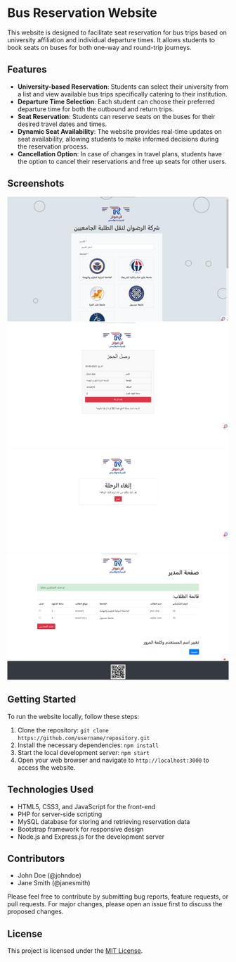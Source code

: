 # Bus Reservation Website

This website is designed to facilitate seat reservation for bus trips based on university affiliation and individual departure times. It allows students to book seats on buses for both one-way and round-trip journeys.

## Features

- **University-based Reservation**: Students can select their university from a list and view available bus trips specifically catering to their institution.
- **Departure Time Selection**: Each student can choose their preferred departure time for both the outbound and return trips.
- **Seat Reservation**: Students can reserve seats on the buses for their desired travel dates and times.
- **Dynamic Seat Availability**: The website provides real-time updates on seat availability, allowing students to make informed decisions during the reservation process.
- **Cancellation Option**: In case of changes in travel plans, students have the option to cancel their reservations and free up seats for other users.

## Screenshots

![Screenshot 1](images/1.png)
![Screenshot 2](images/2.png)
![Screenshot 3](images/3.png)
![Screenshot 4](images/4.png)

## Getting Started

To run the website locally, follow these steps:

1. Clone the repository: `git clone https://github.com/username/repository.git`
2. Install the necessary dependencies: `npm install`
3. Start the local development server: `npm start`
4. Open your web browser and navigate to `http://localhost:3000` to access the website.

## Technologies Used

- HTML5, CSS3, and JavaScript for the front-end
- PHP for server-side scripting
- MySQL database for storing and retrieving reservation data
- Bootstrap framework for responsive design
- Node.js and Express.js for the development server

## Contributors

- John Doe (@johndoe)
- Jane Smith (@janesmith)

Please feel free to contribute by submitting bug reports, feature requests, or pull requests. For major changes, please open an issue first to discuss the proposed changes.

## License

This project is licensed under the [MIT License](LICENSE).
